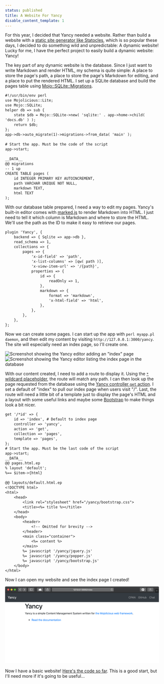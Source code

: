 ```yaml
---
status: published
title: A Website For Yancy
disable_content_template: 1
---
```


For this year, I decided that Yancy needed a website. Rather than build
a website with a [static site generator like
Statocles](http://preaction.me/statocles), which is so popular these
days, I decided to do something wild and unpredictable: A dynamic
website! Lucky for me, I have the perfect project to easily build
a dynamic website: Yancy!

The key part of any dynamic website is the database. Since I just want
to write Markdown and render HTML, my schema is quite simple: A place to
store the page's path, a place to store the page's Markdown for editing,
and a place to put the rendered HTML. I set up a SQLite database and
build the pages table using
[Mojo::SQLite::Migrations](https://metacpan.org/pod/Mojo::SQLite::Migrations).

    #!/usr/bin/env perl
    use Mojolicious::Lite;
    use Mojo::SQLite;
    helper db => sub {
        state $db = Mojo::SQLite->new( 'sqlite:' . app->home->child( 'docs.db' ) );
        return $db;
    };
    app->db->auto_migrate(1)->migrations->from_data( 'main' );

    # Start the app. Must be the code of the script
    app->start;

    __DATA__
    @@ migrations
    -- 1 up
    CREATE TABLE pages (
        id INTEGER PRIMARY KEY AUTOINCREMENT,
        path VARCHAR UNIQUE NOT NULL,
        markdown TEXT,
        html TEXT
    );

With our database table prepared, I need a way to edit my pages. Yancy's
built-in editor comes with [marked.js](https://marked.js.org/) to render
Markdown into HTML. I just need to tell it which column is Markdown and
where to store the HTML. We'll use the path as the ID to make it easy to
retrieve our pages.

    plugin 'Yancy', {
        backend => { Sqlite => app->db },
        read_schema => 1,
        collections => {
            pages => {
                'x-id-field' => 'path',
                'x-list-columns' => [qw( path )],
                'x-view-item-url' => '/{path}',
                properties => {
                    id => {
                        readOnly => 1,
                    },
                    markdown => {
                        format => 'markdown',
                        'x-html-field' => 'html',
                    },
                },
            },
        },
    };

Now we can create some pages. I can start up the app with `perl myapp.pl
daemon`, and then edit my content by visiting
`http://127.0.0.1:3000/yancy`. The site will especially need an index
page, so I'll create one.

![Screenshot showing the Yancy editor adding an "index"
page](edit-index.png)
![Screenshot showing the Yancy editor listing the index page in the
database](list-index.png)

With our content created, I need to add a route to display it. Using the
[`*` wildcard
placeholder](https://mojolicious.org/perldoc/Mojolicious/Guides/Routing#Wildcard-placeholders),
the route will match any path. I can then look up the page requested
from the database using the [Yancy controller `get`
action](https://metacpan.org/pod/Yancy::Controller::Yancy/get). I set
a default of "index" to pull our index page when users visit "/". Last,
the route will need a little bit of a template just to display the
page's HTML and a layout with some useful links and maybe some
[Bootstrap](http://getbootstrap.com) to make things look a bit nicer.

    get '/*id' => {
        id => 'index', # Default to index page
        controller => 'yancy',
        action => 'get',
        collection => 'pages',
        template => 'pages',
    };
    # Start the app. Must be the last code of the script
    app->start;
    __DATA__
    @@ pages.html.ep
    % layout 'default';
    %== $item->{html}

    @@ layouts/default.html.ep
    <!DOCTYPE html>
    <html>
        <head>
            <link rel="stylesheet" href="/yancy/bootstrap.css">
            <title><%= title %></title>
        </head>
        <body>
            <header>
                <!-- Omitted for brevity -->
            </header>
            <main class="container">
                <%= content %>
            </main>
            %= javascript '/yancy/jquery.js'
            %= javascript '/yancy/popper.js'
            %= javascript '/yancy/bootstrap.js'
        </body>
    </html>

Now I can open my website and see the index page I created!

![Screenshot showing the index page for the site](view-index.png)

Now I have a basic website! [Here's the code so far](myapp.pl). This is
a good start, but I'll need more if it's going to be useful...
